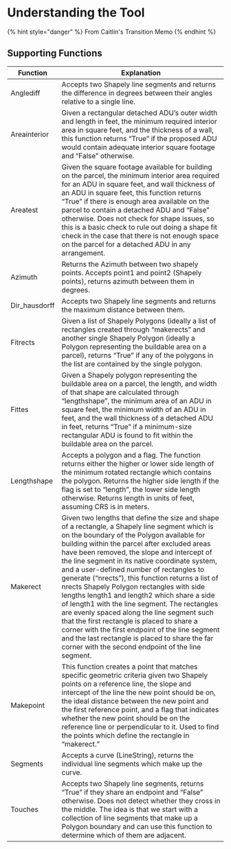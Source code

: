 # Understanding the Tool

{% hint style="danger" %}
From Caitlin's Transition Memo
{% endhint %}

## Supporting Functions

| Function       | Explanation                                                                                                                                                                                                                                                                                                                                                                                                                                                                                                                                                                                                                                                                                                                                                                                      |
| -------------- | ------------------------------------------------------------------------------------------------------------------------------------------------------------------------------------------------------------------------------------------------------------------------------------------------------------------------------------------------------------------------------------------------------------------------------------------------------------------------------------------------------------------------------------------------------------------------------------------------------------------------------------------------------------------------------------------------------------------------------------------------------------------------------------------------ |
| Anglediff      | Accepts two Shapely line segments and returns the difference in degrees between their angles relative to a single line.                                                                                                                                                                                                                                                                                                                                                                                                                                                                                                                                                                                                                                                                          |
| Areainterior   | Given a rectangular detached ADU’s outer width and length in feet, the minimum required interior area in square feet, and the thickness of a wall, this function returns “True” if the proposed ADU would contain adequate interior square footage and “False” otherwise.                                                                                                                                                                                                                                                                                                                                                                                                                                                                                                                        |
| Areatest       | Given the square footage available for building on the parcel, the minimum interior area required for an ADU in square feet, and wall thickness of an ADU in square feet, this function returns “True” if there is enough area available on the parcel to contain a detached ADU and “False” otherwise. Does not check for shape issues, so this is a basic check to rule out doing a shape fit check in the case that there is not enough space on the parcel for a detached ADU in any arrangement.                                                                                                                                                                                                                                                                                            |
| Azimuth        | Returns the Azimuth between two shapely points. Accepts point1 and point2 (Shapely points), returns azimuth between them in degrees.                                                                                                                                                                                                                                                                                                                                                                                                                                                                                                                                                                                                                                                             |
| Dir\_hausdorff | Accepts two Shapely line segments and returns the maximum distance between them.                                                                                                                                                                                                                                                                                                                                                                                                                                                                                                                                                                                                                                                                                                                 |
| Fitrects       | Given a list of Shapely Polygons (ideally a list of rectangles created through “makerects” and another single Shapely Polygon (ideally a Polygon representing the buildable area on a parcel), returns “True” if any of the polygons in the list are contained by the single polygon.                                                                                                                                                                                                                                                                                                                                                                                                                                                                                                            |
| Fittes         | Given a Shapely polygon representing the buildable area on a parcel, the length, and width of that shape are calculated through “lengthshape”, the minimum area of an ADU in square feet, the minimum width of an ADU in feet, and the wall thickness of a detached ADU in feet, returns “True” if a minimum-size rectangular ADU is found to fit within the buildable area on the parcel.                                                                                                                                                                                                                                                                                                                                                                                                       |
| Lengthshape    | Accepts a polygon and a flag. The function returns either the higher or lower side length of the minimum rotated rectangle which contains the polygon. Returns the higher side length if the flag is set to “length”, the lower side length otherwise. Returns length in units of feet, assuming CRS is in meters.                                                                                                                                                                                                                                                                                                                                                                                                                                                                               |
| Makerect       | Given two lengths that define the size and shape of a rectangle, a Shapely line segment which is on the boundary of the Polygon available for building within the parcel after excluded areas have been removed, the slope and intercept of the line segment in its native coordinate system, and a user-defined number of rectangles to generate (“nrects”), this function returns a list of nrects Shapely Polygon rectangles with side lengths length1 and length2 which share a side of length1 with the line segment. The rectangles are evenly spaced along the line segment such that the first rectangle is placed to share a corner with the first endpoint of the line segment and the last rectangle is placed to share the far corner with the second endpoint of the line segment.  |
| Makepoint      | This function creates a point that matches specific geometric criteria given two Shapely points on a reference line, the slope and intercept of the line the new point should be on, the ideal distance between the new point and the first reference point, and a flag that indicates whether the new point should be on the reference line or perpendicular to it. Used to find the points which define the rectangle in “makerect.”                                                                                                                                                                                                                                                                                                                                                           |
| Segments       | Accepts a curve (LineString), returns the individual line segments which make up the curve.                                                                                                                                                                                                                                                                                                                                                                                                                                                                                                                                                                                                                                                                                                      |
| Touches        | Accepts two Shapely line segments, returns “True” if they share an endpoint and “False” otherwise. Does not detect whether they cross in the middle. The idea is that we start with a collection of line segments that make up a Polygon boundary and can use this function to determine which of them are adjacent.                                                                                                                                                                                                                                                                                                                                                                                                                                                                             |
